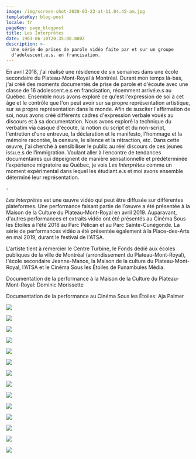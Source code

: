 ```yaml
---
image: /img/screen-shot-2020-03-23-at-11.04.45-am.jpg
templateKey: blog-post
locale: fr
pageKey: page_blogpost
title: Les Interprètes
date: 1963-06-10T20:35:00.000Z
description: >-
  Une série de prises de parole vidéo faite par et sur un groupe
  d'adolescent.e.s. en francisation.
---
```

En avril 2018, j'ai réalisé une résidence de six semaines dans une école secondaire du Plateau-Mont-Royal à Montréal. Durant mon temps là-bas, j'ai créé des moments documentés de prise de parole et d'écoute avec une classe de 16 adolescent.e.s en francisation, récemment arrivé.e.s au Québec. Ensemble nous avons exploré ce qu'est l'expression de soi à cet âge et le contrôle que l'on peut avoir sur sa propre représentation artistique, sur sa propre représentation dans le monde. Afin de susciter l'affirmation de soi, nous avons créé différents cadres d'expression verbale voués au discours et à sa documentation. Nous avons exploré la technique du verbatim via casque d'écoute, la notion du script et du non-script, l'entretien d'une entrevue, la déclaration et le manifesto, l'hommage et la mémoire racontée, la censure, le silence et la rétraction, etc. Dans cette œuvre, j'ai cherché à sensibiliser le public au réel discours de ces jeunes issu.e.s de l’immigration. Voulant aller à l’encontre de tendances documentaires qui dépeignent de manière sensationnelle et prédéterminée l’expérience migratoire au Québec, je vois _Les Interprètes_ comme un moment expérimental dans lequel les étudiant.e.s et moi avons ensemble déterminé leur représentation.

\-

_Les Interprètes_ est une œuvre vidéo qui peut être diffusée sur différentes plateformes. Une performance faisant partie de l'œuvre a été présentée à la Maison de la Culture du Plateau-Mont-Royal en avril 2019. Auparavant, d'autres performances et extraits vidéo ont été présentés au Cinéma Sous les Étoiles à l'été 2018 au Parc Pélican et au Parc Sainte-Cunégonde. La série de performances vidéo a été présentée également à la Place-des-Arts en mai 2019, durant le festival de l'ATSA.

L'artiste tient à remercier le Centre Turbine, le Fonds dédié aux écoles publiques de la ville de Montréal (arrondissement du Plateau-Mont-Royal), l'école secondaire Jeanne-Mance, la Maison de la culture du Plateau-Mont-Royal, l'ATSA et le Cinéma Sous les Étoiles de Funambules Média.

Documentation de la performance à la Maison de la Culture du Plateau-Mont-Royal: Dominic Morissette

Documentation de la performance au Cinéma Sous les Étoiles: Aja Palmer

![](/img/02_vm_les_interpretes.jpg)

![](/img/img_9456.jpg)

![](/img/p1160601.jpg)

![](/img/screen-shot-2019-09-23-at-10.31.28-am.png)

![](/img/screen-shot-2019-09-23-at-10.31.55-am.png)

![](/img/screen-shot-2019-09-23-at-10.34.54-am.png)

![](/img/screen-shot-2019-09-23-at-7.49.56-pm.png)

![](/img/v_mockler_03.jpg)

![](/img/59273880_2814665381907494_561188084822048768_o.jpg)

![](/img/dmorissette_10_dscf0068.jpg)

![](/img/dmorissette_13_dscf0093-copy.jpg)

![](/img/palmer_7814.jpg)

![](/img/cse1.jpg)

![](/img/plamer-copy-2.jpg)

![]()
